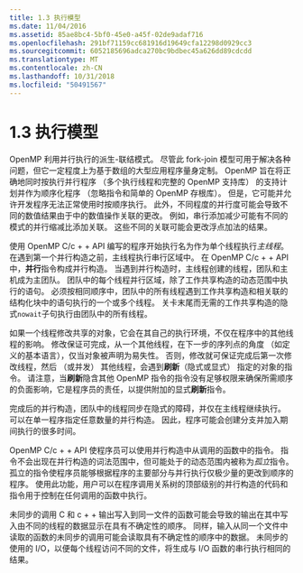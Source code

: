 ```yaml
---
title: 1.3 执行模型
ms.date: 11/04/2016
ms.assetid: 85ae8bc4-5bf0-45e0-a45f-02de9adaf716
ms.openlocfilehash: 291bf71159cc681916d19649cfa12298d0929cc3
ms.sourcegitcommit: 6052185696adca270bc9bdbec45a626dd89cdcdd
ms.translationtype: MT
ms.contentlocale: zh-CN
ms.lasthandoff: 10/31/2018
ms.locfileid: "50491567"
---
```

# <a name="13-execution-model"></a>1.3 执行模型

OpenMP 利用并行执行的派生-联结模式。 尽管此 fork-join 模型可用于解决各种问题，但它一定程度上为基于数组的大型应用程序量身定制。 OpenMP 旨在将正确地同时按执行并行程序 （多个执行线程和完整的 OpenMP 支持库） 的支持计划并作为顺序化程序 （忽略指令和简单的 OpenMP 存根库）。 但是，它可能并允许开发程序无法正常使用时按顺序执行。 此外，不同程度的并行度可能会导致不同的数值结果由于中的数值操作关联的更改。 例如，串行添加减少可能有不同的模式的并行缩减比添加关联。 这些不同的关联可能会更改浮点加法的结果。

使用 OpenMP C/c + + API 编写的程序开始执行名为作为单个线程执行*主线程*。 在遇到第一个并行构造之前，主线程执行串行区域中。 在 OpenMP C/c + + API 中，**并行**指令构成并行构造。 当遇到并行构造时，主线程创建的线程，团队和主机成为主团队。 团队中的每个线程并行区域，除了工作共享构造的动态范围中执行的语句。 必须按相同顺序中，团队中的所有线程遇到工作共享构造和相关联的结构化块中的语句执行的一个或多个线程。 关卡末尾而无需的工作共享构造的隐式`nowait`子句执行由团队中的所有线程。

如果一个线程修改共享的对象，它会在其自己的执行环境，不仅在程序中的其他线程的影响。 修改保证可完成，从一个其他线程，在下一步的序列点的角度 （如定义的基本语言），仅当对象被声明为易失性。 否则，修改就可保证完成后第一次修改线程，然后 （或并发） 其他线程，会遇到**刷新**（隐式或显式） 指定的对象的指令。 请注意，当**刷新**隐含其他 OpenMP 指令的指令没有足够权限来确保所需顺序的负面影响，它是程序员的责任，以提供附加的显式**刷新**指令。

完成后的并行构造，团队中的线程同步在隐式的障碍，并仅在主线程继续执行。 可以在单一程序指定任意数量的并行构造。 因此，程序可能会创建分支并加入期间执行的很多时间。

OpenMP C/c + + API 使程序员可以使用并行构造中从调用的函数中的指令。 指令不会出现在并行构造的词法范围中，但可能处于的动态范围内被称为*孤立*指令。 孤立的指令使程序员能够根据程序的主要部分与并行执行仅极少量的更改到顺序的程序。 使用此功能，用户可以在程序调用关系树的顶部级别的并行构造的代码和指令用于控制在任何调用的函数中执行。

未同步的调用 C 和 c + + 输出写入到同一文件的函数可能会导致的输出在其中写入由不同的线程的数据显示在具有不确定性的顺序。 同样，输入从同一个文件中读取的函数的未同步的调用可能会读取具有不确定性的顺序中的数据。 未同步的使用的 I/O，以便每个线程访问不同的文件，将生成与 I/O 函数的串行执行相同的结果。